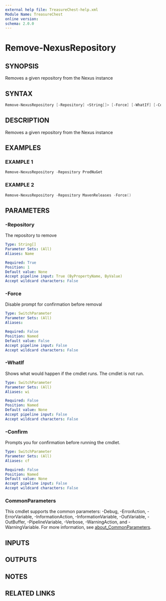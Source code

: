```yaml
---
external help file: TreasureChest-help.xml
Module Name: TreasureChest
online version:
schema: 2.0.0
---
```


# Remove-NexusRepository

## SYNOPSIS

Removes a given repository from the Nexus instance

## SYNTAX

```powershell
Remove-NexusRepository [-Repository] <String[]> [-Force] [-WhatIf] [-Confirm] [<CommonParameters>]
```

## DESCRIPTION

Removes a given repository from the Nexus instance

## EXAMPLES

### EXAMPLE 1

```powershell
Remove-NexusRepository -Repository ProdNuGet
```

### EXAMPLE 2

```powershell
Remove-NexusRepository -Repository MavenReleases -Force()
```

## PARAMETERS

### -Repository

The repository to remove

```yaml
Type: String[]
Parameter Sets: (All)
Aliases: Name

Required: True
Position: 1
Default value: None
Accept pipeline input: True (ByPropertyName, ByValue)
Accept wildcard characters: False
```

### -Force
Disable prompt for confirmation before removal

```yaml
Type: SwitchParameter
Parameter Sets: (All)
Aliases:

Required: False
Position: Named
Default value: False
Accept pipeline input: False
Accept wildcard characters: False
```

### -WhatIf
Shows what would happen if the cmdlet runs.
The cmdlet is not run.

```yaml
Type: SwitchParameter
Parameter Sets: (All)
Aliases: wi

Required: False
Position: Named
Default value: None
Accept pipeline input: False
Accept wildcard characters: False
```

### -Confirm
Prompts you for confirmation before running the cmdlet.

```yaml
Type: SwitchParameter
Parameter Sets: (All)
Aliases: cf

Required: False
Position: Named
Default value: None
Accept pipeline input: False
Accept wildcard characters: False
```

### CommonParameters
This cmdlet supports the common parameters: -Debug, -ErrorAction, -ErrorVariable, -InformationAction, -InformationVariable, -OutVariable, -OutBuffer, -PipelineVariable, -Verbose, -WarningAction, and -WarningVariable. For more information, see [about_CommonParameters](http://go.microsoft.com/fwlink/?LinkID=113216).

## INPUTS

## OUTPUTS

## NOTES

## RELATED LINKS
